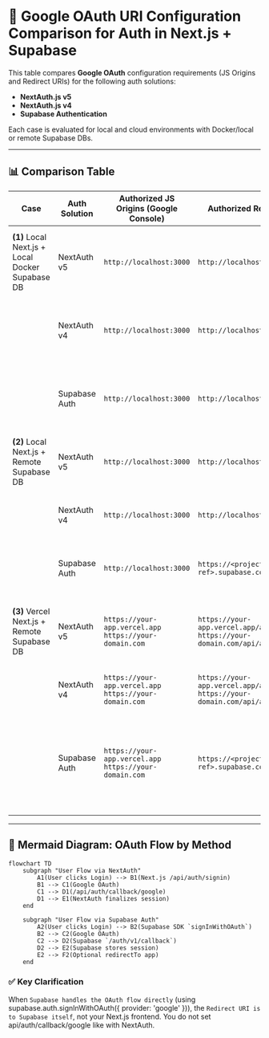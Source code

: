 # 🔐 Google OAuth URI Configuration Comparison for Auth in Next.js + Supabase

This table compares **Google OAuth** configuration requirements (JS Origins and Redirect URIs) for the following auth solutions:
- **NextAuth.js v5**
- **NextAuth.js v4**
- **Supabase Authentication**

Each case is evaluated for local and cloud environments with Docker/local or remote Supabase DBs.

---

## 📊 Comparison Table

| Case | Auth Solution | Authorized JS Origins (Google Console) | Authorized Redirect URIs (Google Console) | Notes |
|------|---------------|-----------------------------------------|-------------------------------------------|-------|
| **(1)** Local Next.js + Local Docker Supabase DB | NextAuth v5 | `http://localhost:3000` | `http://localhost:3000/api/auth/callback/google` | NextAuth handles redirect on frontend. Callback to local server. |
|  | NextAuth v4 | `http://localhost:3000` | `http://localhost:3000/api/auth/callback/google` | Same as v5; manually configured in `next-auth`. |
|  | Supabase Auth | `http://localhost:3000` | `http://localhost:54321/auth/v1/callback` | Supabase handles OAuth; local docker port exposed. |
| **(2)** Local Next.js + Remote Supabase DB | NextAuth v5 | `http://localhost:3000` | `http://localhost:3000/api/auth/callback/google` | Same as (1) but Supabase is cloud-hosted. |
|  | NextAuth v4 | `http://localhost:3000` | `http://localhost:3000/api/auth/callback/google` | NextAuth only affects frontend redirect. |
|  | Supabase Auth | `http://localhost:3000` | `https://<project-ref>.supabase.co/auth/v1/callback` | Remote Supabase handles the OAuth callback. |
| **(3)** Vercel Next.js + Remote Supabase DB | NextAuth v5 | `https://your-app.vercel.app`<br>`https://your-domain.com` | `https://your-app.vercel.app/api/auth/callback/google`<br>`https://your-domain.com/api/auth/callback/google` | Must be exact domains. No wildcards in Google Console. |
|  | NextAuth v4 | `https://your-app.vercel.app`<br>`https://your-domain.com` | `https://your-app.vercel.app/api/auth/callback/google`<br>`https://your-domain.com/api/auth/callback/google` | Same callback URI pattern. |
|  | Supabase Auth | `https://your-app.vercel.app`<br>`https://your-domain.com` | `https://<project-ref>.supabase.co/auth/v1/callback` | Only Supabase domain needs to be listed in Google. Frontend uses redirectTo in SDK. |

---

## 🔄 Mermaid Diagram: OAuth Flow by Method

```mermaid
flowchart TD
    subgraph "User Flow via NextAuth"
        A1(User clicks Login) --> B1(Next.js /api/auth/signin)
        B1 --> C1(Google OAuth)
        C1 --> D1(/api/auth/callback/google)
        D1 --> E1(NextAuth finalizes session)
    end

    subgraph "User Flow via Supabase Auth"
        A2(User clicks Login) --> B2(Supabase SDK `signInWithOAuth`)
        B2 --> C2(Google OAuth)
        C2 --> D2(Supabase `/auth/v1/callback`)
        D2 --> E2(Supabase stores session)
        E2 --> F2(Optional redirectTo app)
    end
```


### ✅ Key Clarification

When `Supabase handles the OAuth flow directly` (using supabase.auth.signInWithOAuth({ provider: 'google' })), the `Redirect URI is to Supabase itself`, not your Next.js frontend. You do not set api/auth/callback/google like with NextAuth.

